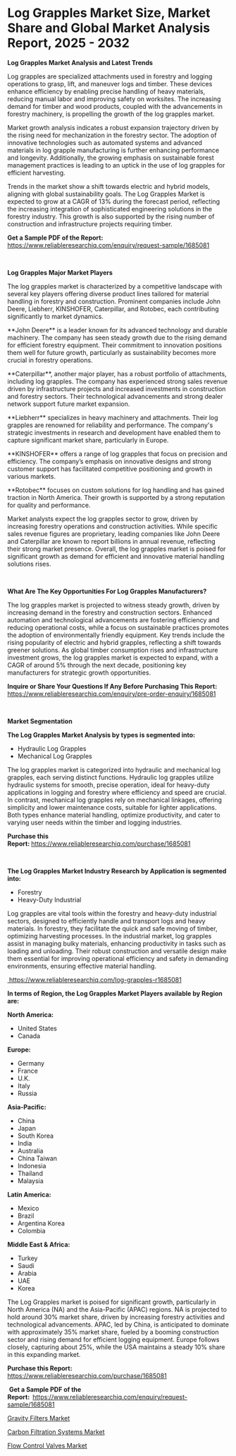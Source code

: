 <p><h1>Log Grapples Market Size, Market Share and Global Market Analysis Report, 2025 - 2032</h1></p><p><strong>Log Grapples Market Analysis and Latest Trends</strong></p>
<p><p>Log grapples are specialized attachments used in forestry and logging operations to grasp, lift, and maneuver logs and timber. These devices enhance efficiency by enabling precise handling of heavy materials, reducing manual labor and improving safety on worksites. The increasing demand for timber and wood products, coupled with the advancements in forestry machinery, is propelling the growth of the log grapples market.</p><p>Market growth analysis indicates a robust expansion trajectory driven by the rising need for mechanization in the forestry sector. The adoption of innovative technologies such as automated systems and advanced materials in log grapple manufacturing is further enhancing performance and longevity. Additionally, the growing emphasis on sustainable forest management practices is leading to an uptick in the use of log grapples for efficient harvesting.</p><p>Trends in the market show a shift towards electric and hybrid models, aligning with global sustainability goals. The Log Grapples Market is expected to grow at a CAGR of 13% during the forecast period, reflecting the increasing integration of sophisticated engineering solutions in the forestry industry. This growth is also supported by the rising number of construction and infrastructure projects requiring timber.</p></p>
<p><strong>Get a Sample PDF of the Report:&nbsp;</strong> <a href="https://www.reliableresearchiq.com/enquiry/request-sample/1685081?utm_campaign=1137&utm_medium=2&utm_source=Github&utm_content=ia&utm_term=16022025&utm_id=log-grapples">https://www.reliableresearchiq.com/enquiry/request-sample/1685081</a></p>
<p>&nbsp;</p>
<p><strong>Log Grapples Major Market Players</strong></p>
<p><p>The log grapples market is characterized by a competitive landscape with several key players offering diverse product lines tailored for material handling in forestry and construction. Prominent companies include John Deere, Liebherr, KINSHOFER, Caterpillar, and Rotobec, each contributing significantly to market dynamics.</p><p>**John Deere** is a leader known for its advanced technology and durable machinery. The company has seen steady growth due to the rising demand for efficient forestry equipment. Their commitment to innovation positions them well for future growth, particularly as sustainability becomes more crucial in forestry operations.</p><p>**Caterpillar**, another major player, has a robust portfolio of attachments, including log grapples. The company has experienced strong sales revenue driven by infrastructure projects and increased investments in construction and forestry sectors. Their technological advancements and strong dealer network support future market expansion.</p><p>**Liebherr** specializes in heavy machinery and attachments. Their log grapples are renowned for reliability and performance. The company's strategic investments in research and development have enabled them to capture significant market share, particularly in Europe.</p><p>**KINSHOFER** offers a range of log grapples that focus on precision and efficiency. The company’s emphasis on innovative designs and strong customer support has facilitated competitive positioning and growth in various markets.</p><p>**Rotobec** focuses on custom solutions for log handling and has gained traction in North America. Their growth is supported by a strong reputation for quality and performance.</p><p>Market analysts expect the log grapples sector to grow, driven by increasing forestry operations and construction activities. While specific sales revenue figures are proprietary, leading companies like John Deere and Caterpillar are known to report billions in annual revenue, reflecting their strong market presence. Overall, the log grapples market is poised for significant growth as demand for efficient and innovative material handling solutions rises.</p></p>
<p>&nbsp;</p>
<p><strong>What Are The Key Opportunities For Log Grapples Manufacturers?</strong></p>
<p><p>The log grapples market is projected to witness steady growth, driven by increasing demand in the forestry and construction sectors. Enhanced automation and technological advancements are fostering efficiency and reducing operational costs, while a focus on sustainable practices promotes the adoption of environmentally friendly equipment. Key trends include the rising popularity of electric and hybrid grapples, reflecting a shift towards greener solutions. As global timber consumption rises and infrastructure investment grows, the log grapples market is expected to expand, with a CAGR of around 5% through the next decade, positioning key manufacturers for strategic growth opportunities.</p></p>
<p><strong>Inquire or Share Your Questions If Any Before Purchasing This Report:</strong> <a href="https://www.reliableresearchiq.com/enquiry/pre-order-enquiry/1685081?utm_campaign=1137&utm_medium=2&utm_source=Github&utm_content=ia&utm_term=16022025&utm_id=log-grapples">https://www.reliableresearchiq.com/enquiry/pre-order-enquiry/1685081</a></p>
<p>&nbsp;</p>
<p><strong>Market Segmentation</strong></p>
<p><strong>The Log Grapples Market Analysis by types is segmented into:</strong></p>
<p><ul><li>Hydraulic Log Grapples</li><li>Mechanical Log Grapples</li></ul></p>
<p><p>The log grapples market is categorized into hydraulic and mechanical log grapples, each serving distinct functions. Hydraulic log grapples utilize hydraulic systems for smooth, precise operation, ideal for heavy-duty applications in logging and forestry where efficiency and speed are crucial. In contrast, mechanical log grapples rely on mechanical linkages, offering simplicity and lower maintenance costs, suitable for lighter applications. Both types enhance material handling, optimize productivity, and cater to varying user needs within the timber and logging industries.</p></p>
<p><strong>Purchase this Report:&nbsp;</strong><a href="https://www.reliableresearchiq.com/purchase/1685081?utm_campaign=1137&utm_medium=2&utm_source=Github&utm_content=ia&utm_term=16022025&utm_id=log-grapples">https://www.reliableresearchiq.com/purchase/1685081</a></p>
<p>&nbsp;</p>
<p><strong>The Log Grapples Market Industry Research by Application is segmented into:</strong></p>
<p><ul><li>Forestry</li><li>Heavy-Duty Industrial</li></ul></p>
<p><p>Log grapples are vital tools within the forestry and heavy-duty industrial sectors, designed to efficiently handle and transport logs and heavy materials. In forestry, they facilitate the quick and safe moving of timber, optimizing harvesting processes. In the industrial market, log grapples assist in managing bulky materials, enhancing productivity in tasks such as loading and unloading. Their robust construction and versatile design make them essential for improving operational efficiency and safety in demanding environments, ensuring effective material handling.</p></p>
<p><a href="https://www.reliableresearchiq.com/log-grapples-r1685081?utm_campaign=1137&utm_medium=2&utm_source=Github&utm_content=ia&utm_term=16022025&utm_id=log-grapples">&nbsp;https://www.reliableresearchiq.com/log-grapples-r1685081</a></p>
<p><strong>In terms of Region, the Log Grapples Market Players available by Region are:</strong></p>
<p>
    <p> <strong> North America: </strong>
        <ul>
            <li>United States</li>
            <li>Canada</li>
        </ul>
        </p> 
    <p> <strong> Europe: </strong>
        <ul>
            <li>Germany</li>
            <li>France</li>
            <li>U.K.</li>
            <li>Italy</li>
            <li>Russia</li>
        </ul>
        </p> 
    <p> <strong> Asia-Pacific: </strong>
        <ul>
            <li>China</li>
            <li>Japan</li>
            <li>South Korea</li>
            <li>India</li>
            <li>Australia</li>
            <li>China Taiwan</li>
            <li>Indonesia</li>
            <li>Thailand</li>
            <li>Malaysia</li>
        </ul>
        </p> 
    <p> <strong> Latin America: </strong>
        <ul>
            <li>Mexico</li>
            <li>Brazil</li>
            <li>Argentina Korea</li>
            <li>Colombia</li>
        </ul>
        </p> 
    <p> <strong> Middle East & Africa: </strong>
        <ul>
            <li>Turkey</li>
            <li>Saudi</li>
            <li>Arabia</li>
            <li>UAE</li>
            <li>Korea</li>
        </ul>
    </p>
    </p>
<p><p>The Log Grapples market is poised for significant growth, particularly in North America (NA) and the Asia-Pacific (APAC) regions. NA is projected to hold around 30% market share, driven by increasing forestry activities and technological advancements. APAC, led by China, is anticipated to dominate with approximately 35% market share, fueled by a booming construction sector and rising demand for efficient logging equipment. Europe follows closely, capturing about 25%, while the USA maintains a steady 10% share in this expanding market.</p></p>
<p><strong>Purchase this Report: </strong><a href="https://www.reliableresearchiq.com/purchase/1685081?utm_campaign=1137&utm_medium=2&utm_source=Github&utm_content=ia&utm_term=16022025&utm_id=log-grapples">https://www.reliableresearchiq.com/purchase/1685081</a></p>
<p>&nbsp;<strong>Get a Sample PDF of the Report:&nbsp;&nbsp;</strong><a href="https://www.reliableresearchiq.com/enquiry/request-sample/1685081?utm_campaign=1137&utm_medium=2&utm_source=Github&utm_content=ia&utm_term=16022025&utm_id=log-grapples">https://www.reliableresearchiq.com/enquiry/request-sample/1685081</a></p>
<p><strong></strong></p>
<p><p><a href="https://github.com/sevitadwiani/Market-Research-Report-List-1/blob/main/gravity-filters-market.md?utm_campaign=1137&utm_medium=2&utm_source=Github&utm_content=ia&utm_term=16022025&utm_id=log-grapples">Gravity Filters Market</a></p><p><a href="https://github.com/enolvesey/Market-Research-Report-List-1/blob/main/carbon-filtration-systems-market.md?utm_campaign=1137&utm_medium=2&utm_source=Github&utm_content=ia&utm_term=16022025&utm_id=log-grapples">Carbon Filtration Systems Market</a></p><p><a href="https://github.com/peggiputra7o/Market-Research-Report-List-1/blob/main/flow-control-valves-market.md?utm_campaign=1137&utm_medium=2&utm_source=Github&utm_content=ia&utm_term=16022025&utm_id=log-grapples">Flow Control Valves Market</a></p></p>